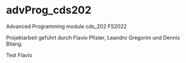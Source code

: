 # advProg_cds202
Advanced Programming module cds_202 FS2022

Projektarbeit geführt durch Flavio Pfister, Leandro Gregorini und Dennis Bilang.

Test Flavio
